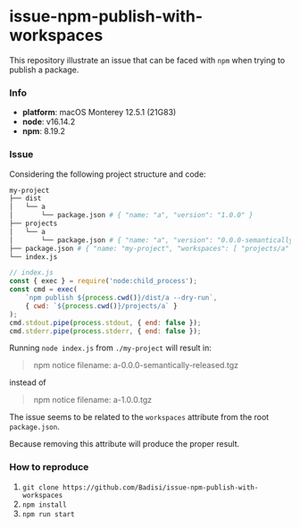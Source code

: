 # issue-npm-publish-with-workspaces

This repository illustrate an issue that can be faced with `npm` when trying to publish a package.

### Info

- **platform**: macOS Monterey 12.5.1 (21G83)
- **node**: v16.14.2
- **npm**: 8.19.2

### Issue

Considering the following project structure and code:

```sh
my-project
├── dist
│   └── a
│       └── package.json # { "name: "a", "version": "1.0.0" }
├── projects
│   └── a
│       └── package.json # { "name: "a", "version": "0.0.0-semantically-released" }
├── package.json # { "name: "my-project", "workspaces": [ "projects/a" ] }
└── index.js
```

```js
// index.js
const { exec } = require('node:child_process');
const cmd = exec(
    `npm publish ${process.cwd()}/dist/a --dry-run`,
    { cwd: `${process.cwd()}/projects/a` }
);
cmd.stdout.pipe(process.stdout, { end: false });
cmd.stderr.pipe(process.stderr, { end: false });
```

Running `node index.js` from `./my-project` will result in:
> npm notice filename: a-0.0.0-semantically-released.tgz

instead of
> npm notice filename: a-1.0.0.tgz

The issue seems to be related to the `workspaces` attribute from the root `package.json`.

Because removing this attribute will produce the proper result.

### How to reproduce

1. `git clone https://github.com/Badisi/issue-npm-publish-with-workspaces`
2. `npm install`
3. `npm run start`
